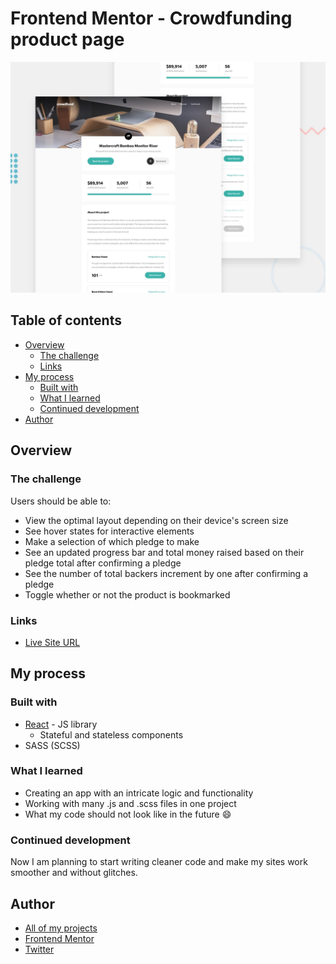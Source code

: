 # Frontend Mentor - Crowdfunding product page

![Design preview for the Crowdfunding product page coding challenge](./src/assets/design/desktop-preview.jpg)

## Table of contents

- [Overview](#overview)
  - [The challenge](#the-challenge)
  - [Links](#links)
- [My process](#my-process)
  - [Built with](#built-with)
  - [What I learned](#what-i-learned)
  - [Continued development](#continued-development)
- [Author](#author)

## Overview

### The challenge

Users should be able to:

- View the optimal layout depending on their device's screen size
- See hover states for interactive elements
- Make a selection of which pledge to make
- See an updated progress bar and total money raised based on their pledge total after confirming a pledge
- See the number of total backers increment by one after confirming a pledge
- Toggle whether or not the product is bookmarked

### Links

- [Live Site URL](https://crowdfunding-product-page-gold.vercel.app/)

## My process

### Built with

- [React](https://reactjs.org/) - JS library
  - Stateful and stateless components
- SASS (SCSS)

### What I learned

- Creating an app with an intricate logic and functionality
- Working with many .js and .scss files in one project
- What my code should not look like in the future 😄

### Continued development

Now I am planning to start writing cleaner code and make my sites work smoother and without glitches.

## Author

- [All of my projects](https://vercel.com/dashboard/projects)
- [Frontend Mentor](https://www.frontendmentor.io/profile/Bonrey)
- [Twitter](https://www.twitter.com/Bonrey5)
